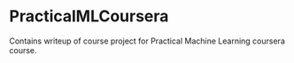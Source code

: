 PracticalMLCoursera
===================

Contains writeup of course project for Practical Machine Learning coursera course.
